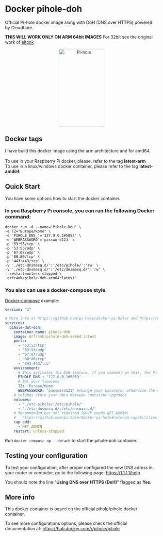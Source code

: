 # Docker pihole-doh
Official Pi-hole docker image along with DoH (DNS over HTTPS) powered by Cloudflare.

**THIS WILL WORK ONLY ON ARM 64bit IMAGES**
For 32bit see the original work of [eltonk](https://github.com/eltonk/pihole-doh)

<p align="center">
<a href="https://pi-hole.net"><img src="https://pi-hole.github.io/graphics/Vortex/Vortex_with_text.png" width="150" height="255" alt="Pi-hole"></a><br/>
</p>
<!-- Delete above HTML and insert markdown for dockerhub : ![Pi-hole](https://pi-hole.github.io/graphics/Vortex/Vortex_with_text.png) -->

## Docker tags
I have build this docker image using the arm architecture and for amd64.<br>
<br>
To use in your Raspberry Pi docker, please, refer to the tag <b>latest-arm</b><br>
To use in a linux/windows docker container, please refer to the tag <b>latest-amd64</b><br>

## Quick Start
You have some options how to start the docker container. 

### In you Raspberry Pi console, you can run the following Docker command:
```shell
docker run -d --name='Pihole-DoH' \
-e TZ="Europe/Rome" \
-e 'PIHOLE_DNS_'='127.0.0.1#5053' \
-e 'WEBPASSWORD'='password123' \
-p '53:53/tcp' \
-p '53:53/udp' \
-p '67:67/udp' \
-p '80:80/tcp' \
-p '443:443/tcp' \
-v './etc-dnsmasq.d/':'/etc/pihole/':'rw' \
-v './etc-dnsmasq.d/':'/etc/dnsmasq.d/':'rw' \
--restart=unless-stopped \
'drfr4nk/pihole-doh-arm64:latest'
```

### You also can use a docker-compose style
[Docker-compose](https://docs.docker.com/compose/install/) example:

```yaml
version: "3"

# More info at https://github.com/pi-hole/docker-pi-hole/ and https://docs.pi-hole.net/
services:
  pihole-dot-doh:
    container_name: pihole-doh
    image: drfr4nk/pihole-doh-arm64:latest
    ports:
      - "53:53/tcp"
      - "53:53/udp"
      - "67:67/udp"
      - "80:80/tcp"
      - "443:443/tcp"
    environment:
      # This activates the DoH feature. If you comment on this, the Pi-hole will only act as blocking ads.
      PIHOLE_DNS_: '127.0.0.1#5053'
      # Set your timezone
      TZ: 'Europe/Rome'
      WEBPASSWORD: 'password123' #change your password, otherwise the default password is 'password123'
    # Volumes store your data between container upgrades
    volumes:
      - './etc-pihole/:/etc/pihole/'
      - './etc-dnsmasq.d/:/etc/dnsmasq.d/'
    # Recommended but not required (DHCP needs NET_ADMIN)
    #   https://github.com/pi-hole/docker-pi-hole#note-on-capabilities
    cap_add:
      - NET_ADMIN
    restart: unless-stopped
```
Run `docker-compose up --detach` to start the pihole-doh container.

## Testing your configuration
To test your configuration, after proper configured the new DNS adress in your router or computer, go to the following page:
https://1.1.1.1/help

You should note the line "<b>Using DNS over HTTPS (DoH)</b>" flagged as <b>Yes</b>.

## More info
This docker container is based on the official pihole/pihole docker container.

To see more configurations options, please check the official documentation at: https://hub.docker.com/r/pihole/pihole 
